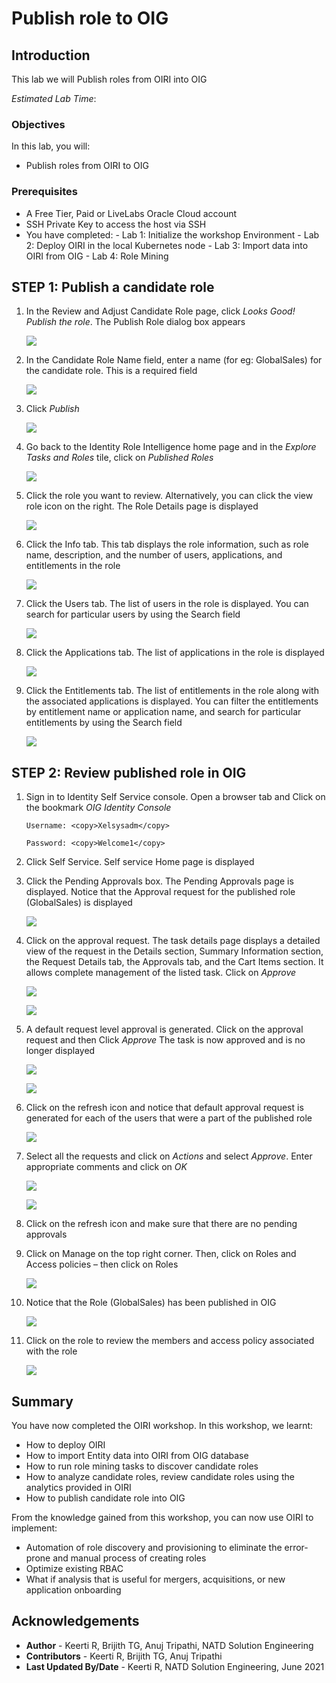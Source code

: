 # Publish role to OIG

## Introduction

This lab we will Publish roles from OIRI into OIG

*Estimated Lab Time*:

### Objectives

In this lab, you will:
* Publish roles from OIRI to OIG

### Prerequisites

* A Free Tier, Paid or LiveLabs Oracle Cloud account
* SSH Private Key to access the host via SSH
* You have completed:
      - Lab 1: Initialize the workshop Environment
      - Lab 2: Deploy OIRI in the local Kubernetes node
      - Lab 3: Import data into OIRI from OIG
      - Lab 4: Role Mining

## **STEP 1:** Publish a candidate role

1. In the Review and Adjust Candidate Role page, click *Looks Good! Publish the role*. The Publish Role dialog box appears

    ![](images/1-publish-role.png)

2. In the Candidate Role Name field, enter a name (for eg: GlobalSales) for the candidate role. This is a required field

    ![](images/2-publish-role.png)


3. Click *Publish*

    ![](images/3-publish-role.png)


4. Go back to the Identity Role Intelligence home page and in the *Explore Tasks and Roles* tile, click on *Published Roles*

    ![](images/4-publish-role.png)


5. Click the role you want to review. Alternatively, you can click the view role icon on the right.
The Role Details page is displayed

    ![](images/5-publish-role.png)

6. Click the Info tab. This tab displays the role information, such as role name, description, and the number of users, applications, and entitlements in the role

    ![](images/6-publish-role.png)

7. Click the Users tab.
The list of users in the role is displayed. You can search for particular users by using the Search field

    ![](images/7-publish-role.png)

8. Click the Applications tab.
The list of applications in the role is displayed

    ![](images/8-publish-role.png)

9. Click the Entitlements tab.
The list of entitlements in the role along with the associated applications is displayed. You can filter the entitlements by entitlement name or application name, and search for particular entitlements by using the Search field

    ![](images/9-publish-role.png)

## **STEP 2:** Review published role in OIG

1. Sign in to Identity Self Service console.
Open a browser tab and Click on the bookmark *OIG Identity Console*
    ```
    Username: <copy>Xelsysadm</copy>
    ```
    ```
    Password: <copy>Welcome1</copy>
    ```


2. Click Self Service. Self service Home page is displayed


3. Click the Pending Approvals box. The Pending Approvals page is displayed. Notice that the Approval request for the published role (GlobalSales) is displayed

    ![](images/10-publish-role.png)


4. Click on the approval request. The task details page displays a detailed view of the request in the Details section, Summary Information section, the Request Details tab, the Approvals tab, and the Cart Items section. It allows complete management of the listed task.
Click on *Approve*

    ![](images/11-publish-role.png)

    ![](images/12-publish-role.png)


5. A default request level approval is generated. Click on the approval request and then Click *Approve*
The task is now approved and is no longer displayed

    ![](images/14-publish-role.png)

    ![](images/15-publish-role.png)


6. Click on the refresh icon and notice that default approval request is generated for each of the users that were a part of the published role

    ![](images/16-publish-role.png)

7. Select all the requests and click on *Actions* and select *Approve*. Enter appropriate comments and click on *OK*

    ![](images/17-publish-role.png)

    ![](images/18-publish-role.png)

8. Click on the refresh icon and make sure that there are no pending approvals

9. Click on Manage on the top right corner. Then, click on Roles and Access policies – then click on Roles

    ![](images/19-publish-role.png)

10. Notice that the Role (GlobalSales) has been published in OIG

    ![](images/20-publish-role.png)

11. Click on the role to review the members and access policy associated with the role

    ![](images/21-publish-role.png)


## **Summary**

You have now completed the OIRI workshop. In this workshop, we learnt:
  - How to deploy OIRI
  - How to import Entity data into OIRI from OIG database
  - How to run role mining tasks to discover candidate roles
  - How to analyze candidate roles, review candidate roles using the analytics provided in OIRI
  - How to publish candidate role into OIG

From the knowledge gained from this workshop, you can now use OIRI to implement:
  - Automation of role discovery and provisioning to eliminate the error-prone and manual process of creating roles
  - Optimize existing RBAC
  - What if analysis that is useful for mergers, acquisitions, or new application onboarding


## Acknowledgements
* **Author** - Keerti R, Brijith TG, Anuj Tripathi, NATD Solution Engineering
* **Contributors** -  Keerti R, Brijith TG, Anuj Tripathi
* **Last Updated By/Date** - Keerti R, NATD Solution Engineering, June 2021
